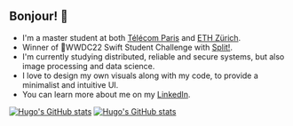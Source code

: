 ## Bonjour! 👋

<!--
- 🎓 I'm a master student at both [Télécom Paris](https://www.telecom-paris.fr/en/home) and [ETH Zürich](https://ethz.ch/en.html).
- 🌱 I'm currently studying distributed, reliable and secure systems, but also image processing and data science.
- 🎨 I love to design my own visuals along with my code, to provide a minimalist and intuitive UI.
- 👨‍💻 You can learn more about me on my [LinkedIn](https://www.linkedin.com/in/hugo-queinnec/).
-->

* I'm a master student at both [Télécom Paris](https://www.telecom-paris.fr/en/home) and [ETH Zürich](https://ethz.ch/en.html).
* Winner of WWDC22 Swift Student Challenge with [Split!](https://github.com/hugoqnc/Split).
* I'm currently studying distributed, reliable and secure systems, but also image processing and data science.
* I love to design my own visuals along with my code, to provide a minimalist and intuitive UI.
* You can learn more about me on my [LinkedIn](https://www.linkedin.com/in/hugo-queinnec/).

[![Hugo's GitHub stats](https://github-readme-stats.vercel.app/api?username=hugoqnc&hide=prs,issues&count_private=true&show_icons=true)](https://github.com/hugoqnc#gh-light-mode-only)
[![Hugo's GitHub stats](https://github-readme-stats.vercel.app/api?username=hugoqnc&hide=prs,issues&count_private=true&show_icons=true&theme=github_dark)](https://github.com/hugoqnc#gh-dark-mode-only)
